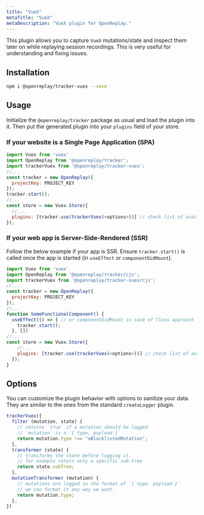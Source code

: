 ```yaml
---
title: "VueX"
metaTitle: "VueX"
metaDescription: "VueX plugin for OpenReplay."
---
```


This plugin allows you to capture `VueX` mutations/state and inspect them later on while replaying session recordings. This is very useful for understanding and fixing issues.

## Installation
```bash
npm i @openreplay/tracker-vuex --save
```

## Usage
Initialize the `@openreplay/tracker` package as usual and load the plugin into it. Then put the generated plugin into your `plugins` field of your store.

### If your website is a Single Page Application (SPA)

```js
import Vuex from 'vuex'
import OpenReplay from '@openreplay/tracker';
import trackerVuex from '@openreplay/tracker-vuex';
//...
const tracker = new OpenReplay({
  projectKey: PROJECT_KEY
});
tracker.start();
//...
const store = new Vuex.Store({
  //...
  plugins: [tracker.use(trackerVuex(<options>))] // check list of available options below
});
```
### If your web app is Server-Side-Rendered (SSR)

Follow the below example if your app is SSR. Ensure `tracker.start()` is called once the app is started (in `useEffect` or `componentDidMount`).

```js
import Vuex from 'vuex'
import OpenReplay from '@openreplay/tracker/cjs';
import trackerVuex from '@openreplay/tracker-vuex/cjs';
//...
const tracker = new OpenReplay({
  projectKey: PROJECT_KEY
});
//...
function SomeFunctionalComponent() {
  useEffect(() => { // or componentDidMount in case of Class approach
    tracker.start();
  }, [])
//...
const store = new Vuex.Store({
    //...
    plugins: [tracker.use(trackerVuex(<options>))] // check list of available options below
  });
}
```

## Options

You can customize the plugin behavior with options to sanitize your data. They are similar to the ones from the standard `createLogger` plugin.

```js
trackerVuex({
  filter (mutation, state) {
    // returns `true` if a mutation should be logged
    // `mutation` is a `{ type, payload }`
    return mutation.type !== "aBlacklistedMutation";
  },
  transformer (state) {
    // transforms the state before logging it.
    // for example return only a specific sub-tree
    return state.subTree;
  },
  mutationTransformer (mutation) {
    // mutations are logged in the format of `{ type, payload }`
    // we can format it any way we want.
    return mutation.type;
  },
})
```
